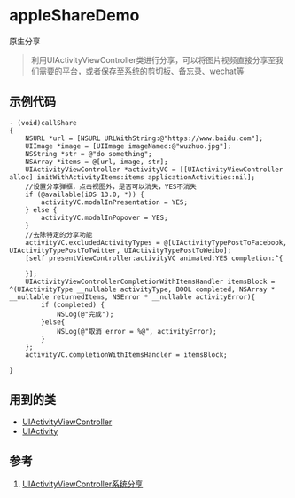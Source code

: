 # appleShareDemo
原生分享

> 利用UIActivityViewController类进行分享，可以将图片视频直接分享至我们需要的平台，或者保存至系统的剪切板、备忘录、wechat等

## 示例代码

```
- (void)callShare
{
    NSURL *url = [NSURL URLWithString:@"https://www.baidu.com"];
    UIImage *image = [UIImage imageNamed:@"wuzhuo.jpg"];
    NSString *str = @"do something";
    NSArray *items = @[url, image, str];
    UIActivityViewController *activityVC = [[UIActivityViewController alloc] initWithActivityItems:items applicationActivities:nil];
    //设置分享弹框，点击视图外，是否可以消失，YES不消失
    if (@available(iOS 13.0, *)) {
        activityVC.modalInPresentation = YES;
    } else {
        activityVC.modalInPopover = YES;
    }
    //去除特定的分享功能
    activityVC.excludedActivityTypes = @[UIActivityTypePostToFacebook, UIActivityTypePostToTwitter, UIActivityTypePostToWeibo];
    [self presentViewController:activityVC animated:YES completion:^{
            
    }];
    UIActivityViewControllerCompletionWithItemsHandler itemsBlock = ^(UIActivityType __nullable activityType, BOOL completed, NSArray * __nullable returnedItems, NSError * __nullable activityError){
        if (completed) {
            NSLog(@"完成");
        }else{
            NSLog(@"取消 error = %@", activityError);
        }
    };
    activityVC.completionWithItemsHandler = itemsBlock;
    
}
```

## 用到的类

* [UIActivityViewController](https://developer.apple.com/documentation/uikit/uiactivityviewcontroller?language=objc)
* [UIActivity](https://developer.apple.com/documentation/uikit/uiactivity?language=objc)

## 参考

1. [UIActivityViewController系统分享](https://www.jianshu.com/p/f988fee55d85)

